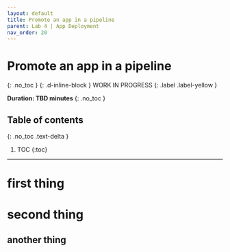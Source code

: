 ```yaml
---
layout: default
title: Promote an app in a pipeline
parent: Lab 4 | App Deployment
nav_order: 20
---
```


# Promote an app in a pipeline
{: .no_toc }
{: .d-inline-block }
WORK IN PROGRESS
{: .label .label-yellow }

**Duration: TBD minutes**
{: .no_toc }

## Table of contents
{: .no_toc .text-delta }

1. TOC
{:toc}

---

# first thing

# second thing

## another thing